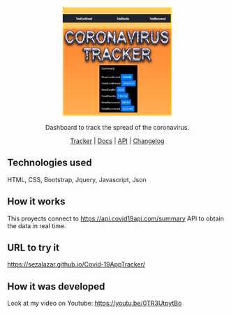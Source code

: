 <div align="center">

<img src="./logo.png" height="250px" />



Dashboard to track the spread of the coronavirus.

[Tracker](https://shiny.john-coene.com/coronavirus) | [Docs](https://coronavirus.john-coene.com) | [API](https://coronavirus.john-coene.com/#/api) | [Changelog](NEWS.md)

</div>

## Technologies used

HTML, CSS, Bootstrap, Jquery, Javascript, Json

## How it works

This proyects connect to https://api.covid19api.com/summary API to obtain the data in real time.

## URL to try it

https://sezalazar.github.io/Covid-19AppTracker/

## How it was developed

Look at my video on Youtube: https://youtu.be/0TR3UtpytBo

